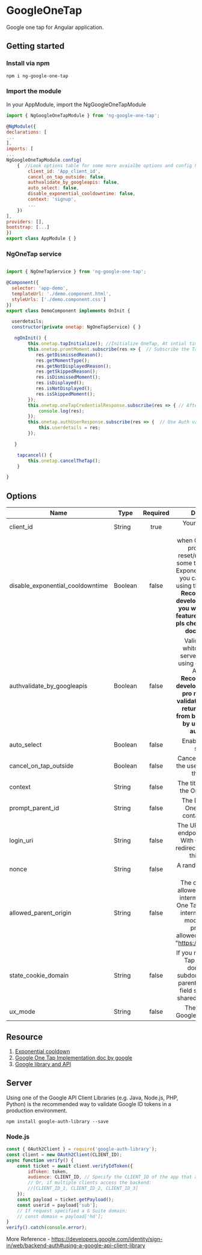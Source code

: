 # GoogleOneTap

Google one tap for Angular application.

## Getting started

### Install via npm

```sh
npm i ng-google-one-tap
```

### Import the module

In your AppModule, import the NgGoogleOneTapModule

```javascript
import { NgGoogleOneTapModule } from 'ng-google-one-tap';

@NgModule({
declarations: [
...
],
imports: [
...
NgGoogleOneTapModule.config(
    {  //Look options table for some more avaialbe options and config here.
        client_id: 'App_client_id',
        cancel_on_tap_outside: false,
        authvalidate_by_googleapis: false,
        auto_select: false,
        disable_exponential_cooldowntime: false,
        context: 'signup',
        ...
    })
],
providers: [],
bootstrap: [...]
})
export class AppModule { }
```

### NgOneTap service

```javascript

import { NgOneTapService } from 'ng-google-one-tap';

@Component({
  selector: 'app-demo',
  templateUrl: './demo.component.html',
  styleUrls: ['./demo.component.css']
})
export class DemoComponent implements OnInit {

  userdetails;
  constructor(private onetap: NgOneTapService) { }

   ngOnInit() {
        this.onetap.tapInitialize(); //Initialize OneTap, At intial time you can pass config  like this.onetap.tapInitialize(conif) here config is optional.
        this.onetap.promtMoment.subscribe(res => {  // Subscribe the Tap Moment. following response options all have self explanatory. If you want more info pls refer official document below attached link.
           res.getDismissedReason(); 
           res.getMomentType();
           res.getNotDisplayedReason();
           res.getSkippedReason();
           res.isDismissedMoment();
           res.isDisplayed();
           res.isNotDisplayed();
           res.isSkippedMoment();
        });
        this.onetap.oneTapCredentialResponse.subscribe(res => { // After continue with one tap JWT credentials response.
            console.log(res);
        });
        this.onetap.authUserResponse.subscribe(res => {  // Use Auth validation by using google OAuth2 apis. Note: this one for testing and debugging purpose.
            this.userdetails = res;
        });

   }

    tapcancel() {
        this.onetap.cancelTheTap();
    }

}
```

## Options

| Name                  | Type    | Required |                                     Description                                      |
| --------------------- | ------- | :------: | :----------------------------------------------------------------------------------: |
| client_id             | String  |   true   |                             Your application's client ID                             |
| disable_exponential_cooldowntime | Boolean  |   false   |             when Close X one tap promt it's take reset/reshowing take some times this called Exponential cooldown. you can disable that using this option **Note: Recommended for development mode. If you want to use this feature in prod before pls check with official doc. link below.**                  |
| authvalidate_by_googleapis   | Boolean  |  false   |          Validate the user whitout backend-server validation by using google provide APIs. **Note: Recommended for development mode. If pro mode need to validate JWT one tap retured crdentials from backend-server by using google-auth-library**   |
| auto_select           | Boolean |  false   |                             Enables automatic selection.                             | null |
| cancel_on_tap_outside | Boolean |  false   |              Cancels the prompt if the user clicks outside the prompt.               
| context               | String  |  false   |             The title and words in the One Tap prompt     |
| prompt_parent_id      | String  |  false   |        The DOM ID of the One Tap prompt container element    |
| login_uri             | String  |  false   |    The URL of your login endpoint. The Sign In With Google button redirect UX mode uses this attribute.    |
| nonce               | String  |  false   |             A random string for ID tokens     |
| allowed_parent_origin               | String  |  false   |    The origins that are allowed to embed the intermediate iframe. One Tap will run in the intermediate iframe mode if this field presents. eg allowed_parent_origin: "https://example.com".    |
| state_cookie_domain               | String  |  false   |     If you need to call One Tap in the parent domain and its subdomains, pass the parent domain to this field so that a single shared cookie is used     |
| ux_mode               | String  |  false   |     The Sign In With Google button UX flow   |

## Resource

1. [Exponential cooldown](https://developers.google.com/identity/gsi/web/guides/features#:~:text=Exponential%20cooldown,-If%20the%20user&text=A%20user%20closes%20One%20Tap,for%20a%20period%20of%20time.&text=The%20cooldown%20status%20resets%20after%20a%20successful%20One%20Tap%20sign%2Din)<br>
2. [Google One Tap Implementation doc by google](https://developers.google.com/identity/gsi/web/reference/js-reference#nonce)<br>
3. [Google library and API](https://developers.google.com/identity/sign-in/web/backend-auth#using-a-google-api-client-library.)


## Server

Using one of the Google API Client Libraries (e.g. Java, Node.js, PHP, Python) is the recommended way to validate Google ID tokens in a production environment.

```
npm install google-auth-library --save
```

### **Node.js**

```js
const { OAuth2Client } = require('google-auth-library');
const client = new OAuth2Client(CLIENT_ID);
async function verify() {
	const ticket = await client.verifyIdToken({
		idToken: token,
		audience: CLIENT_ID, // Specify the CLIENT_ID of the app that accesses the backend
		// Or, if multiple clients access the backend:
		//[CLIENT_ID_1, CLIENT_ID_2, CLIENT_ID_3]
	});
	const payload = ticket.getPayload();
	const userid = payload['sub'];
	// If request specified a G Suite domain:
	// const domain = payload['hd'];
}
verify().catch(console.error);
```

More Reference - https://developers.google.com/identity/sign-in/web/backend-auth#using-a-google-api-client-library
